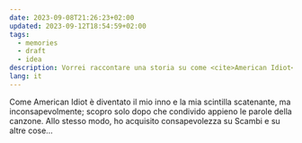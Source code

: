 ```yaml
---
date: 2023-09-08T21:26:23+02:00
updated: 2023-09-12T18:54:59+02:00
tags:
  - memories
  - draft
  - idea
description: Vorrei raccontare una storia su come <cite>American Idiot</cite> dei Green Day sia divenuto un brano identitario per me.
lang: it
---
```

Come American Idiot è diventato il mio inno e la mia scintilla scatenante, ma inconsapevolmente; scopro solo dopo che condivido appieno le parole della canzone. Allo stesso modo, ho acquisito consapevolezza su Scambi e su altre cose…
